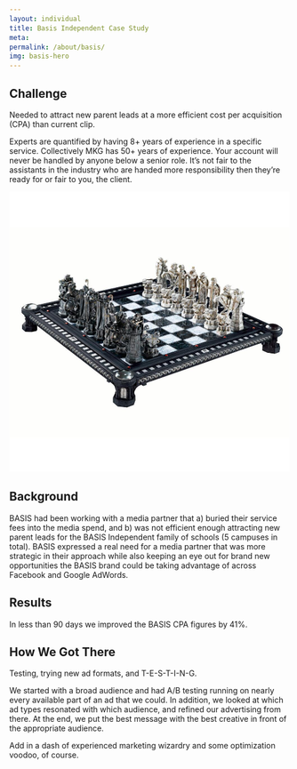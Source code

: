 ```yaml
---
layout: individual
title: Basis Independent Case Study
meta:
permalink: /about/basis/
img: basis-hero
---
```


<section id="intro">
<div class="container">
<div class="row">
<div class="col-md-7 col-sm-12">
  <div class="block">
    <div class="section-title">
      <h2>Challenge</h2>
      <p>Needed to attract new parent leads at a more efficient cost per acquisition (CPA) than current clip.</p>
    </div>
    <p>Experts are quantified by having 8+ years of experience in a specific service. Collectively MKG has 50+ years of experience. Your account will never be handled by anyone below a senior role. It’s not fair to the assistants in the industry who are handed more responsibility then they’re ready for or fair to you, the client.</p>
  </div>
</div><!-- .col-md-7 close -->
<div class="col-md-5 col-sm-12">
  <div class="block">
    <img src="/img/casestudy-challenge-img.jpg" alt="Img">
  </div>
</div><!-- .col-md-5 close -->
</div>
</div>
</section>

<section id="feature" class="case-study-background" style ="background-image: url(/img/basis-background.jpg);">
<div class="container">
<div class="row">
<div class="col-md-6 col-md-offset-6">
<h2>Background</h2>
<p> BASIS had been working with a media partner that a) buried their service fees into the media spend, and b) was not efficient enough attracting new parent leads for the BASIS Independent family of schools (5 campuses in total). BASIS expressed a real need for a media partner that was more strategic in their approach while also keeping an eye out for brand new opportunities the BASIS brand could be taking advantage of across Facebook and Google AdWords.</p>
</div>
</div>
</div>
</section>

<section id="call-to-action">
  <div class="container">
    <div class="row">
      <div class="col-md-12">
        <div class="block">
          <h2>Results</h2>
          <p>In less than 90 days we improved the BASIS CPA figures by 41%.</p>
        </div>
      </div>
    </div>
  </div>
</section>

<section id="intro">
  <div class="container">
    <div class="row">
      <div class="col-md-7 col-sm-12">
        <div class="block">
          <h2>How We Got There</h2>
          <p>Testing, trying new ad formats, and T-E-S-T-I-N-G.</p>
          <p>We started with a broad audience and had A/B testing running on nearly every available part of an ad that we could. In addition, we looked at which ad types resonated with which audience, and refined our advertising from there. At the end, we put the best message with the best creative in front of the appropriate audience.</p>
          <p>Add in a dash of experienced marketing wizardry and some optimization voodoo, of course.</p>
          </div>
      </div>
    </div>
  </div>
</section>
